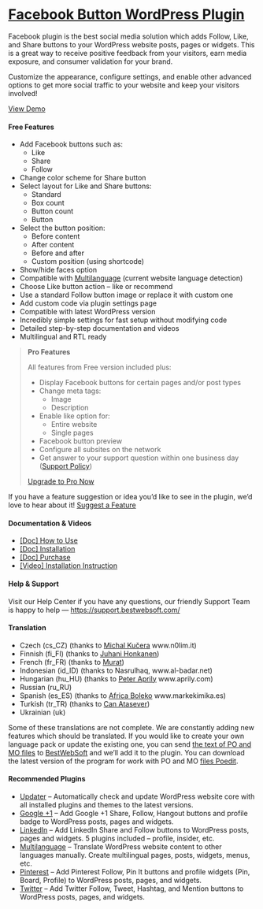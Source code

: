 <a href="https://bestwebsoft.com/products/wordpress/plugins/facebook-like-button/" target=_blank>Facebook Button WordPress Plugin</a>
========================

<p>Facebook plugin is the best social media solution which adds Follow, Like, and Share buttons to your WordPress website posts, pages or widgets. This is a great way to receive positive feedback from your visitors, earn media exposure, and consumer validation for your brand.</p>
<p>Customize the appearance, configure settings, and enable other advanced options to get more social traffic to your website and keep your visitors involved!</p>
<p><a href="https://bestwebsoft.com/demo-for-facebook-buttons/?ref=readme" rel="nofollow">View Demo</a></p>
<p><span class="embed-youtube" style="text-align:center; display: block;"></span></p>
<h4>Free Features</h4>
<ul>
<li>Add Facebook buttons such as:
<ul>
<li>Like</li>
<li>Share</li>
<li>Follow</li>
</ul>
</li>
<li>Change color scheme for Share button</li>
<li>Select layout for Like and Share buttons:
<ul>
<li>Standard</li>
<li>Box count</li>
<li>Button count</li>
<li>Button</li>
</ul>
</li>
<li>Select the button position:
<ul>
<li>Before content</li>
<li>After content</li>
<li>Before and after</li>
<li>Custom position (using shortcode)</li>
</ul>
</li>
<li>Show/hide faces option</li>
<li>Compatible with <a href="https://bestwebsoft.com/products/wordpress/plugins/multilanguage/?k=ce7cc6ad47715a97a579a6d9b59ed8b3" rel="nofollow">Multilanguage</a> (current website language detection)</li>
<li>Choose Like button action &#8211; like or recommend</li>
<li>Use a standard Follow button image or replace it with custom one</li>
<li>Add custom code via plugin settings page</li>
<li>Compatible with latest WordPress version</li>
<li>Incredibly simple settings for fast setup without modifying code</li>
<li>Detailed step-by-step documentation and videos</li>
<li>Multilingual and RTL ready</li>
</ul>
<blockquote>
<p><strong>Pro Features</strong></p>
<p>All features from Free version included plus:</p>
<ul>
<li>Display Facebook buttons for certain pages and/or post types</li>
<li>Сhange meta tags:
<ul>
<li>Image</li>
<li>Description</li>
</ul>
</li>
<li>Enable like option for:
<ul>
<li>Entire website</li>
<li>Single pages</li>
</ul>
</li>
<li>Facebook button preview</li>
<li>Configure all subsites on the network</li>
<li>Get answer to your support question within one business day (<a href="https://bestwebsoft.com/support-policy/" rel="nofollow">Support Policy</a>)</li>
</ul>
<p><a href="https://bestwebsoft.com/products/wordpress/plugins/facebook-like-button/?k=4caab51af6593e97ad1e329fe0f53072" rel="nofollow">Upgrade to Pro Now</a></p>
</blockquote>
<p>If you have a feature suggestion or idea you&#8217;d like to see in the plugin, we&#8217;d love to hear about it! <a href="https://support.bestwebsoft.com/hc/en-us/requests/new" rel="nofollow">Suggest a Feature</a></p>
<h4>Documentation &amp; Videos</h4>
<ul>
<li><a href="https://docs.google.com/document/d/1gy5uDVoebmYRUvlKRwBmc97jdJFz7GvUCtXy3L7r_Yg/" rel="nofollow">[Doc] How to Use</a></li>
<li><a href="https://docs.google.com/document/d/1-hvn6WRvWnOqj5v5pLUk7Awyu87lq5B_dO-Tv-MC9JQ/" rel="nofollow">[Doc] Installation</a></li>
<li><a href="https://docs.google.com/document/d/1EUdBVvnm7IHZ6y0DNyldZypUQKpB8UVPToSc_LdOYQI/" rel="nofollow">[Doc] Purchase</a></li>
<li><a href="https://www.youtube.com/watch?v=pAKsQPz3RZc" rel="nofollow">[Video] Installation Instruction</a></li>
</ul>
<h4>Help &amp; Support</h4>
<p>Visit our Help Center if you have any questions, our friendly Support Team is happy to help — <a href="https://support.bestwebsoft.com/" rel="nofollow">https://support.bestwebsoft.com/</a></p>
<h4>Translation</h4>
<ul>
<li>Czech (cs_CZ) (thanks to <a href="mailto:&#107;&#117;&#x63;&#x65;&#114;&#x61;&#x6d;&#105;&#064;&#x67;&#109;&#097;&#x69;&#108;&#046;&#x63;&#x6f;&#109;" rel="nofollow">Michal Kučera</a> www.n0lim.it)</li>
<li>Finnish (fi_FI) (thanks to <a href="mailto:&#106;&#117;&#104;&#x61;&#x6e;&#105;&#046;&#104;&#x6f;&#x6e;&#x6b;&#097;&#110;e&#x6e;&#x40;&#100;&#110;a&#x69;&#x6e;&#116;&#101;&#114;&#x6e;&#x65;&#116;&#046;&#110;&#x65;&#x74;" rel="nofollow">Juhani Honkanen</a>)</li>
<li>French (fr_FR) (thanks to <a href="mailto:&#x77;&#x70;&#116;&#x68;&#x65;&#109;&#x65;&#x66;&#114;&#x40;&#x67;&#109;&#x61;&#x69;&#108;&#x2e;&#x63;&#111;&#x6d;" rel="nofollow">Murat</a>)</li>
<li>Indonesian (id_ID) (thanks to Nasrulhaq, www.al-badar.net)</li>
<li>Hungarian (hu_HU) (thanks to <a href="mailto:&#x73;&#x6f;&#x6c;&#x61;&#x72;s&#105;&#100;&#101;&#048;&#057;&#064;&#x67;&#x6d;&#x61;&#x69;&#x6c;&#x2e;c&#111;&#109;" rel="nofollow">Peter Aprily</a> www.aprily.com)</li>
<li>Russian (ru_RU)</li>
<li>Spanish (es_ES) (thanks to <a href="mailto:&#x69;&#x6e;&#102;&#x6f;&#064;m&#x61;&#114;&#x6b;&#101;&#107;&#x69;&#109;i&#x6b;&#097;&#x2e;&#101;&#115;" rel="nofollow">Africa Boleko</a> www.markekimika.es)</li>
<li>Turkish (tr_TR) (thanks to <a href="mailto:&#119;&#x65;&#098;m&#x61;&#115;&#x74;&#x65;&#114;&#x40;&#099;&#097;&#x6e;&#097;t&#x61;&#115;&#x65;&#x76;&#101;&#x72;&#x2e;&#099;&#x6f;&#109;" rel="nofollow">Can Atasever</a>)</li>
<li>Ukrainian (uk)</li>
</ul>
<p>Some of these translations are not complete. We are constantly adding new features which should be translated. If you would like to create your own language pack or update the existing one, you can send <a href="https://codex.wordpress.org/Translating_WordPress" rel="nofollow">the text of PO and MO files</a> to <a href="https://support.bestwebsoft.com/hc/en-us/requests/new" rel="nofollow">BestWebSoft</a> and we&#8217;ll add it to the plugin. You can download the latest version of the program for work with PO and MO <a href="https://www.poedit.net/download.php" rel="nofollow">files Poedit</a>.</p>
<h4>Recommended Plugins</h4>
<ul>
<li><a href="https://bestwebsoft.com/products/wordpress/plugins/updater/?k=5019f1216fc048f1419fe4645da69381" rel="nofollow">Updater</a> &#8211;  Automatically check and update WordPress website core with all installed plugins and themes to the latest versions.</li>
<li><a href="https://bestwebsoft.com/products/wordpress/plugins/google-plus-one/?k=1f911e6a8a57be8dec36aa4c617773d2" rel="nofollow">Google +1</a> &#8211; Add Google +1 Share, Follow, Hangout buttons and profile badge to WordPress posts, pages and widgets.</li>
<li><a href="https://bestwebsoft.com/products/wordpress/plugins/linkedin/?k=b51477f9bcefca82ad8a4a1901806171" rel="nofollow">LinkedIn</a> &#8211; Add LinkedIn Share and Follow buttons to WordPress posts, pages and widgets. 5 plugins included – profile, insider, etc.</li>
<li><a href="https://bestwebsoft.com/products/wordpress/plugins/multilanguage/?k=ce7cc6ad47715a97a579a6d9b59ed8b3" rel="nofollow">Multilanguage</a> &#8211; Translate WordPress website content to other languages manually. Create multilingual pages, posts, widgets, menus, etc.</li>
<li><a href="https://bestwebsoft.com/products/wordpress/plugins/pinterest/?k=6c0ee1d224732f70f3099746cfc82c92" rel="nofollow">Pinterest</a> &#8211; Add Pinterest Follow, Pin It buttons and profile widgets (Pin, Board, Profile) to WordPress posts, pages, and widgets.</li>
<li><a href="https://bestwebsoft.com/products/wordpress/plugins/twitter/?k=f1d29ef28baa75cc05d52def8ca1021d" rel="nofollow">Twitter</a> &#8211; Add Twitter Follow, Tweet, Hashtag, and Mention buttons to WordPress posts, pages, and widgets.</li>
</ul>
